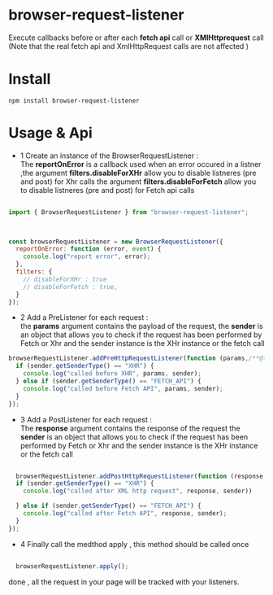 # browser-request-listener
Execute callbacks before or after each **fetch api** call  or **XMlHttprequest** call
(Note that the real fetch api and XmlHttpRequest calls are not affected ) 
# Install
```
npm install browser-request-listener
```

# Usage & Api
- 1 Create an instance of the BrowserRequestListener :    
  The **reportOnError** is a callback used when an error occured in a listner 
  ,the argument **filters.disableForXHr** allow you to disable listneres (pre and post)  for Xhr calls
  the argument **filters.disableForFetch** allow you to disable listneres (pre and post)  for Fetch api calls
 
   

```javascript

import { BrowserRequestListener } from "browser-request-listener";

 

const browserRequestListener = new BrowserRequestListener({
  reportOnError: function (error, event) {
    console.log("report error", error);
  },
  filters: {
    // disableForXHr : true
    // disableForFetch : true, 
  }
});


```
- 2 Add a PreListener for each request :    
  the **params** argument contains the payload of the request,
  the **sender** is an object that allows you to check if the request has been performed by Fetch or Xhr and the sender instance is the XHr instance or the fetch call 

```javascript
browserRequestListener.addPreHttpRequestListener(function (params,/**@type {Sender}  */ sender) {
  if (sender.getSenderType() == "XHR") {
    console.log("called before XHR", params, sender);
  } else if (sender.getSenderType() == "FETCH_API") {
    console.log("called before Fetch API", params, sender);
  }
});

  ```
- 3 Add a PostListener for each request :   
  The **response** argument contains the response of the request
  the **sender** is an object that allows you to check if the request has been performed by Fetch or Xhr and the sender instance is the XHr instance or the fetch call 
  
```javascript

  browserRequestListener.addPostHttpRequestListener(function (response, /**@type {Sender}  */ sender) {
  if (sender.getSenderType() == "XHR") {
    console.log("called after XML http request", response, sender))

  } else if (sender.getSenderType() == "FETCH_API") {
    console.log("called after Fetch API", response, sender);
  }
});

  ```
- 4 Finally call the medthod apply , this method should be called once
```javascript

  browserRequestListener.apply();

  ```
 done , all the request in your page will be tracked with your listeners.